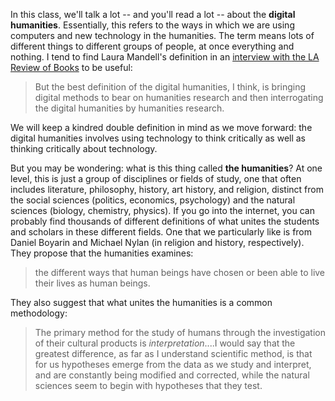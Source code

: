 In this class, we'll talk a lot -- and you'll read a lot -- about the **digital humanities**. Essentially, this refers to the ways in which we are using computers and new technology in the humanities. The term means lots of different things to different groups of people, at once everything and nothing. I tend to find Laura Mandell's definition in an [interview with the LA Review of Books](https://lareviewofbooks.org/article/digital-humanities-interview-laura-mandell/) to be useful:

> But the best definition of the digital humanities, I think, is bringing digital methods to bear on humanities research and then interrogating the digital humanities by humanities research.

We will keep a kindred double definition in mind as we move forward: the digital humanities involves using technology to think critically as well as thinking critically about technology.

But you may be wondering: what is this thing called **the humanities**? At one level, this is just a group of disciplines or fields of study, one that often includes literature, philosophy, history, art history, and religion, distinct from the social sciences \(politics, economics, psychology\) and the natural sciences \(biology, chemistry, physics\). If you go into the internet, you can probably find thousands of different definitions of what unites the students and scholars in these different fields. One that we particularly like is from Daniel Boyarin and Michael Nylan \(in religion and history, respectively\). They propose that the humanities examines:

> the different ways that human beings have chosen or been able to live their lives as human beings.

They also suggest that what unites the humanities is a common methodology:

> The primary method for the study of humans through the investigation of their cultural products is _interpretation_....I would say that the greatest difference, as far as I understand scientific method, is that for us hypotheses emerge from the data as we study and interpret, and are constantly being modified and corrected, while the natural sciences seem to begin with hypotheses that they test.



